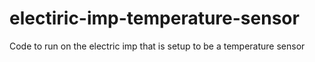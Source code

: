 # electiric-imp-temperature-sensor
Code to run on the electric imp that is setup to be a temperature sensor
